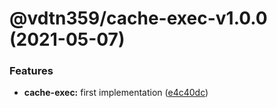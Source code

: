# @vdtn359/cache-exec-v1.0.0 (2021-05-07)


### Features

* **cache-exec:** first implementation ([e4c40dc](https://github.com/vdtn359/vdtn359-os/commit/e4c40dc349eb81b93d85230fd7145a708bcb82d9))
